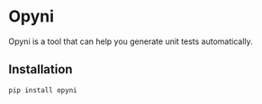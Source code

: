 # Opyni

Opyni is a tool that can help you generate unit tests automatically.

## Installation

```bash
pip install opyni
```
